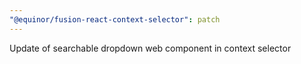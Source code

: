 ```yaml
---
"@equinor/fusion-react-context-selector": patch
---
```


Update of searchable dropdown web component in context selector
